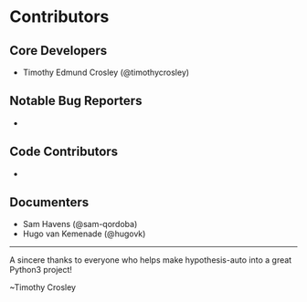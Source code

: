 Contributors
===================

## Core Developers
- Timothy Edmund Crosley (@timothycrosley)

## Notable Bug Reporters
-

## Code Contributors
-

## Documenters
- Sam Havens (@sam-qordoba)
- Hugo van Kemenade (@hugovk)

--------------------------------------------

A sincere thanks to everyone who helps make hypothesis-auto into a great Python3 project!

~Timothy Crosley
